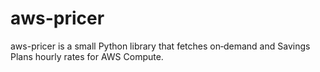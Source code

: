 # aws-pricer
aws-pricer is a small Python library that fetches on‑demand and Savings Plans hourly rates for AWS Compute.
